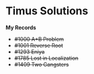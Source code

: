 # Timus Solutions
**My Records**
- ~~#1000 A+B Problem~~
- ~~#1001 Reverse Root~~
- ~~#1293 Eniya~~
- ~~#1785 Lost in Localization~~
- ~~#1409 Two Gangsters~~